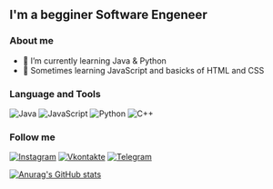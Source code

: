 ## I'm a begginer Software Engeneer

### About me 
- 🌱 I’m currently learning Java & Python
- 🎸 Sometimes learning JavaScript and basicks of HTML and CSS

### Language and Tools
![Java](https://img.shields.io/badge/-Java-090909?style=for-the-badge&logo=Java&logoColor=fc8732)
![JavaScript](https://img.shields.io/badge/-JavaScript-090909?style=for-the-badge&logo=JavaScript&logoColor=f7f020)
![Python](https://img.shields.io/badge/-Python-090909?style=for-the-badge&logo=Python&logoColor=26f514)
![C++](https://img.shields.io/badge/-C++-090909?style=for-the-badge&logo=C%2b%2b&logoColor=151ceb)


### Follow me
[![Instagram](https://img.shields.io/badge/-Instagram-090909?style=for-the-badge&logo=Instagram&logoColor=eb106b)](https://www.instagram.com/daniil_ivch/)
[![Vkontakte](https://img.shields.io/badge/-Vkontakte-090909?style=for-the-badge&logo=Vk&logoColor=1815e8)](https://vk.com/danielangl)
[![Telegram](https://img.shields.io/badge/-Telegram-090909?style=for-the-badge&logo=Telegram&logoColor=1815e8)](https://t.me/Pishch_Daniil)

[![Anurag's GitHub stats](https://github-readme-stats.vercel.app/api?username=Nerogen&show_icons=true&theme=radical)](https://github.com/anuraghazra/github-readme-stats)


<!--
**PishchDaniil/PishchDaniil** is a ✨ _special_ ✨ repository because its `README.md` (this file) appears on your GitHub profile.
- ⚡ Fun fact: 
Here are some ideas to get you started:
-->
